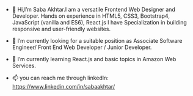 - 👋 Hi,I’m Saba Akhtar.I am a versatile Frontend Web Designer and Developer. Hands on experience in HTML5, CSS3, Bootstrap4, JavaScript (vanilla and ES6), React.js I have Specialization in building responsive and user-friendly websites.


- 👀  I’m currently looking for a suitable position as Associate Software Engineer/ Front End Web Developer / Junior Developer.
- 🌱 I’m currently learning React.js and basic topics in Amazon Web Services.
- 📫 you can reach me through linkedIn: 
https://www.linkedin.com/in/sabaakhtar/
 

<!---
Any22/Any22 is a ✨ special ✨ repository because its `README.md` (this file) appears on your GitHub profile.
You can click the Preview link to take a look at your changes.
--->
